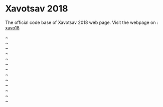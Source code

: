 # Xavotsav 2018

The official code base of Xavotsav 2018 web page. 
Visit the webpage on : [xavo18](https://jimut123.github.io/xavo2018/)


~                                                                                                                                                                                                           
~                                                                                                                                                                                                           
~                                                                                                                                                                                                           
~                                                                                                                                                                                                           
~                                                                                                                                                                                                           
~                                                                                                                                                                                                           
~                                                                                                                                                                                                           
~                                                                                                                                                                                                           
~                                                                                                                                                                                                           
~                                                                                                                                                                                                           
~                                                                                                                                                                                                           
~                                                                                                                                                                                                           
~                                                                      
